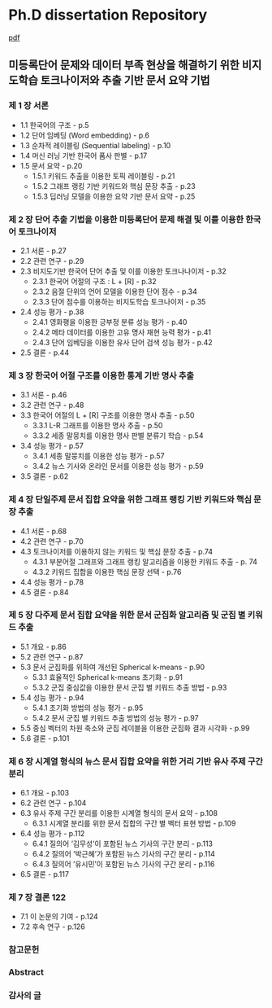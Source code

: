 # Ph.D  dissertation Repository

[pdf](dissertation.pdf)

## 미등록단어 문제와 데이터 부족 현상을 해결하기 위한 비지도학습 토크나이저와 추출 기반 문서 요약 기법

### 제 1 장 서론
- 1.1 한국어의 구조 - p.5
- 1.2 단어 임베딩 (Word embedding) - p.6
- 1.3 순차적 레이블링 (Sequential labeling) - p.10
- 1.4 머신 러닝 기반 한국어 품사 판별 - p.17
- 1.5 문서 요약 - p.20
  - 1.5.1 키워드 추출을 이용한 토픽 레이블링 - p.21
  - 1.5.2 그래프 랭킹 기반 키워드와 핵심 문장 추출 - p.23
  - 1.5.3 딥러닝 모델을 이용한 요약 기반 문서 요약 - p.25

### 제 2 장 단어 추출 기법을 이용한 미등록단어 문제 해결 및 이를 이용한 한국어 토크나이저
- 2.1 서론 - p.27
- 2.2 관련 연구 - p.29
- 2.3 비지도기반 한국어 단어 추출 및 이를 이용한 토크나나이저 - p.32
  - 2.3.1 한국어 어절의 구조 : L + [R] - p.32
  - 2.3.2 음절 단위의 언어 모델을 이용한 단어 점수 - p.34
  - 2.3.3 단어 점수를 이용하는 비지도학습 토크나이저 - p.35
- 2.4 성능 평가 - p.38
  - 2.4.1 영화평을 이용한 긍부정 분류 성능 평가 - p.40
  - 2.4.2 메타 데이터를 이용한 고유 명사 재현 능력 평가 - p.41
  - 2.4.3 단어 임베딩을 이용한 유사 단어 검색 성능 평가 - p.42
- 2.5 결론 - p.44

### 제 3 장 한국어 어절 구조를 이용한 통계 기반 명사 추출
- 3.1 서론 - p.46
- 3.2 관련 연구 - p.48
- 3.3 한국어 어절의 L + [R] 구조를 이용한 명사 추출 - p.50
  - 3.3.1 L-R 그래프를 이용한 명사 추출 - p.50
  - 3.3.2 세종 말뭉치를 이용한 명사 판별 분류기 학습 - p.54
- 3.4 성능 평가 - p.57
  - 3.4.1 세종 말뭉치를 이용한 성능 평가 - p.57
  - 3.4.2 뉴스 기사와 온라인 문서를 이용한 성능 평가 - p.59
- 3.5 결론 - p.62

### 제 4 장 단일주제 문서 집합 요약을 위한 그래프 랭킹 기반 키워드와 핵심 문장 추출
- 4.1 서론 - p.68
- 4.2 관련 연구 - p.70
- 4.3 토크나이저를 이용하지 않는 키워드 및 핵심 문장 추출 - p.74
  - 4.3.1 부분어절 그래프와 그래프 랭킹 알고리즘을 이용한 키워드 추출 - p. 74
  - 4.3.2 키워드 집합을 이용한 핵심 문장 선택 - p.76
- 4.4 성능 평가 - p.78
- 4.5 결론 - p.84

### 제 5 장 다주제 문서 집합 요약을 위한 문서 군집화 알고리즘 및 군집 별 키워드 추출
- 5.1 개요 - p.86
- 5.2 관련 연구 - p.87
- 5.3 문서 군집화를 위하여 개선된 Spherical k-means - p.90
  - 5.3.1 효율적인 Spherical k-means 초기화 - p.91
  - 5.3.2 군집 중심값을 이용한 문서 군집 별 키워드 추출 방법 - p.93
- 5.4 성능 평가 - p.94
  - 5.4.1 초기화 방법의 성능 평가 - p.95
  - 5.4.2 문서 군집 별 키워드 추출 방법의 성능 평가 - p.97
- 5.5 중심 벡터의 차원 축소와 군집 레이블을 이용한 군집화 결과 시각화 - p.99
- 5.6 결론 - p.101

### 제 6 장 시계열 형식의 뉴스 문서 집합 요약을 위한 거리 기반 유사 주제 구간 분리
- 6.1 개요 - p.103
- 6.2 관련 연구 - p.104
- 6.3 유사 주제 구간 분리를 이용한 시계열 형식의 문서 요약 - p.108
  - 6.3.1 시계열 분리를 위한 문서 집합의 구간 별 벡터 표현 방법 - p.109
- 6.4 성능 평가 - p.112
  - 6.4.1 질의어 ’김무성’이 포함된 뉴스 기사의 구간 분리 - p.113
  - 6.4.2 질의어 ’박근혜’가 포함된 뉴스 기사의 구간 분리 - p.114
  - 6.4.3 질의어 ’유시민’이 포함된 뉴스 기사의 구간 분리 - p.116
- 6.5 결론 - p.117

### 제 7 장 결론 122
- 7.1 이 논문의 기여 - p.124
- 7.2 후속 연구 - p.126

### 참고문헌

### Abstract

### 감사의 글
